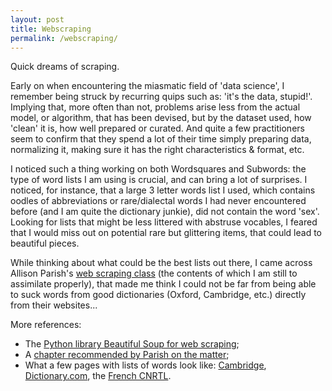 ```yaml
---
layout: post
title: Webscraping
permalink: /webscraping/ 
---
```


Quick dreams of scraping. 

Early on when encountering the miasmatic field of 'data science', I remember being struck by recurring quips such as: 'it's the data, stupid!'. Implying that, more often than not, problems arise less from the actual model, or algorithm, that has been devised, but by the dataset used, how 'clean' it is, how well prepared or curated. And quite a few practitioners seem to confirm that they spend a lot of their time simply preparing data, normalizing it, making sure it has the right characteristics & format, etc. 

I noticed such a thing working on both Wordsquares and Subwords: the type of word lists I am using is crucial, and can bring a lot of surprises. I noticed, for instance, that a large 3 letter words list I used, which contains oodles of abbreviations or rare/dialectal words I had never encountered before (and I am quite the dictionary junkie), did not contain the word 'sex'. Looking for lists that might be less littered with abstruse vocables, I feared that I would miss out on potential rare but glittering items, that could lead to beautiful pieces.

While thinking about what could be the best lists out there, I came across Allison Parish's [web scraping class](https://github.com/aparrish/dmep-python-intro/blob/master/scraping-html.ipynb) (the contents of which I am still to assimilate properly), that made me think I could not be far from being able to suck words from good dictionaries (Oxford, Cambridge, etc.) directly from their websites...

More references:
- The [Python library Beautiful Soup for web scraping](https://www.crummy.com/software/BeautifulSoup/);
- A [chapter recommended by Parish on the matter](https://automatetheboringstuff.com/chapter11/);
- What a few pages with lists of words look like: [Cambridge](https://dictionary.cambridge.org/dictionary/english/), [Dictionary.com](https://www.dictionary.com/list/a/1), the [French CNRTL](http://www.cnrtl.fr/definition/).
